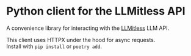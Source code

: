 # Python client for the LLMitless API
A convenience library for interacting with the [LLMitless](https://github.com/cvansteenburg/llmitless) LLM API.

This client uses HTTPX under the hood for async requests.<br>
Install with `pip install` or `poetry add`.
